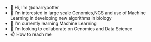 - 👋 Hi, I’m @dharrypotter
- 👀 I’m interested in large scale Genomics,NGS and use of Machine Learning in developing new algorithms in biology
- 🌱 I’m currently learning Machine Learning
- 💞️ I’m looking to collaborate on Genomics and Data Science
- 📫 How to reach me

<!---
dharrypotter/dharrypotter is a ✨ special ✨ repository because its `README.md` (this file) appears on your GitHub profile.
You can click the Preview link to take a look at your changes.
--->
